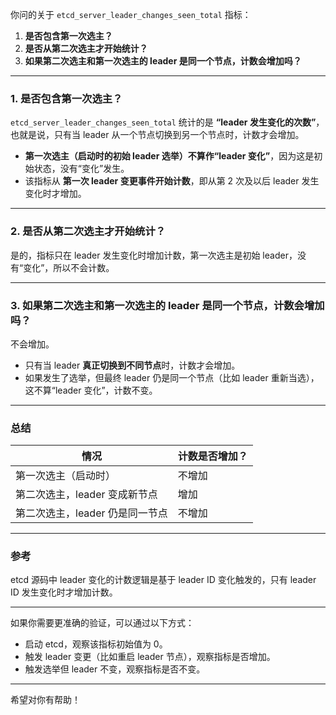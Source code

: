 你问的关于 `etcd_server_leader_changes_seen_total` 指标：

1. **是否包含第一次选主？**  
2. **是否从第二次选主才开始统计？**  
3. **如果第二次选主和第一次选主的 leader 是同一个节点，计数会增加吗？**

---

### 1. 是否包含第一次选主？

`etcd_server_leader_changes_seen_total` 统计的是 **“leader 发生变化的次数”**，也就是说，只有当 leader 从一个节点切换到另一个节点时，计数才会增加。

- **第一次选主（启动时的初始 leader 选举）不算作“leader 变化”**，因为这是初始状态，没有“变化”发生。  
- 该指标从 **第一次 leader 变更事件开始计数**，即从第 2 次及以后 leader 发生变化时才增加。

---

### 2. 是否从第二次选主才开始统计？

是的，指标只在 leader 发生变化时增加计数，第一次选主是初始 leader，没有“变化”，所以不会计数。

---

### 3. 如果第二次选主和第一次选主的 leader 是同一个节点，计数会增加吗？

不会增加。

- 只有当 leader **真正切换到不同节点**时，计数才会增加。  
- 如果发生了选举，但最终 leader 仍是同一个节点（比如 leader 重新当选），这不算“leader 变化”，计数不变。

---

### 总结

| 情况                         | 计数是否增加？                  |
|------------------------------|-------------------------------|
| 第一次选主（启动时）          | 不增加                        |
| 第二次选主，leader 变成新节点 | 增加                          |
| 第二次选主，leader 仍是同一节点 | 不增加                        |

---

### 参考

etcd 源码中 leader 变化的计数逻辑是基于 leader ID 变化触发的，只有 leader ID 发生变化时才增加计数。

---

如果你需要更准确的验证，可以通过以下方式：

- 启动 etcd，观察该指标初始值为 0。  
- 触发 leader 变更（比如重启 leader 节点），观察指标是否增加。  
- 触发选举但 leader 不变，观察指标是否不变。

---

希望对你有帮助！
